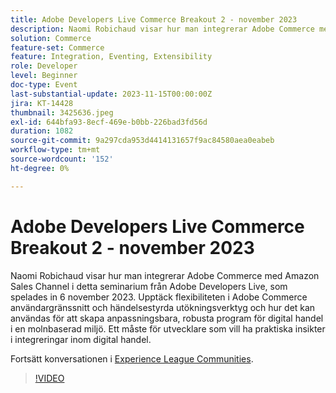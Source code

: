 ```yaml
---
title: Adobe Developers Live Commerce Breakout 2 - november 2023
description: Naomi Robichaud visar hur man integrerar Adobe Commerce med Amazon Sales Channel i detta seminarium från Adobe Developers Live, som spelades in 6 november 2023. Upptäck flexibiliteten i Adobe Commerce användargränssnitt och händelsestyrda utökningsverktyg och hur det kan användas för att skapa anpassningsbara, robusta program för digital handel i en molnbaserad miljö. Ett måste för utvecklare som vill ha praktiska insikter i integreringar inom digital handel.
solution: Commerce
feature-set: Commerce
feature: Integration, Eventing, Extensibility
role: Developer
level: Beginner
doc-type: Event
last-substantial-update: 2023-11-15T00:00:00Z
jira: KT-14428
thumbnail: 3425636.jpeg
exl-id: 644bfa93-8ecf-469e-b0bb-226bad3fd56d
duration: 1082
source-git-commit: 9a297cda953d4414131657f9ac84580aea0eabeb
workflow-type: tm+mt
source-wordcount: '152'
ht-degree: 0%

---
```


# Adobe Developers Live Commerce Breakout 2 - november 2023

Naomi Robichaud visar hur man integrerar Adobe Commerce med Amazon Sales Channel i detta seminarium från Adobe Developers Live, som spelades in 6 november 2023. Upptäck flexibiliteten i Adobe Commerce användargränssnitt och händelsestyrda utökningsverktyg och hur det kan användas för att skapa anpassningsbara, robusta program för digital handel i en molnbaserad miljö. Ett måste för utvecklare som vill ha praktiska insikter i integreringar inom digital handel.

Fortsätt konversationen i [Experience League Communities](https://adobe.ly/46M7lZK).

>[!VIDEO](https://video.tv.adobe.com/v/3425636/?learn=on)
